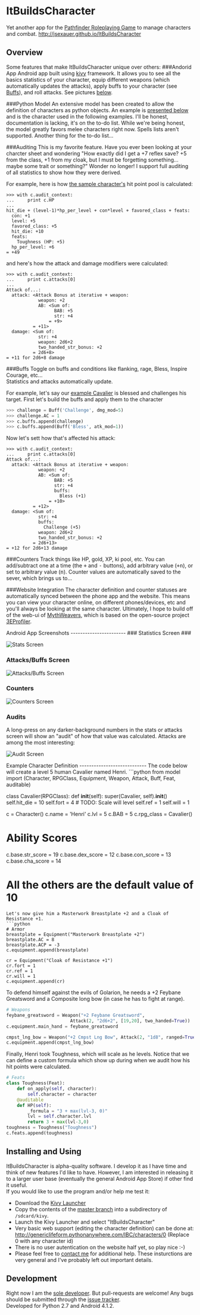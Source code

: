 ItBuildsCharacter
=================
Yet another app for the [Pathfinder Roleplaying Game](http://paizo.com/pathfinderRPG)
to manage characters and combat.
http://jsexauer.github.io/ItBuildsCharacter


Overview
--------

Some features that make ItBuildsCharacter unique over others:
###Andorid App
Android app built using [kivy](http://www.kivy.org) framework.  It allows you to see all the basics statistics of your character, equip different weapons (which automatically updates the attacks), apply buffs to your character (see [Buffs](#Buffs)), and roll attacks.  See pictures [below](#app_ss).

###Python Model
An extensive model has been created to allow the definition of characters
as python objects.  An example is [presented below](#char_def) and is
the character used in the following examples.  I'll be honest, documentation is lacking, it's on the to-do list. 
While we're being honest, the model greatly favors melee characters right now.  Spells lists aren't supported.
Another thing for the to-do list...
  
  
###Auditing
This is my favorite feature.  Have you ever been looking at your charcter sheet and wondering "How exactly did I get a +7 reflex save?  +5 from the class, +1 from my cloak, but I must be forgetting something... maybe some trait or something?"  Wonder no longer!  I support full auditing of all statistics to show how they were derived.

For example, here is how [the sample character's](#char_def) hit point pool is calculated:

```
>>> with c.audit_context:
...     print c.HP
...
hit_die + (level-1)*hp_per_level + con*level + favored_class + feats:
  con: +1
  level: +5
  favored_class: +5
  hit_die: +10
  feats:
    Toughness (HP: +5)
  hp_per_level: +6
= +49
```
and here's how the attack and damage modifiers were calculated:
```
>>> with c.audit_context:
...     print c.attacks[0]
...
Attack of...:
  attack: <Attack Bonus at iterative + weapon:
            weapon: +2
            AB: <Sum of:
                  BAB: +5
                  str: +4
                = +9>
          = +11>
  damage: <Sum of:
            str: +4
            weapon: 2d6+2
            two_handed_str_bonus: +2
          = 2d6+8>
= +11 for 2d6+8 damage
```
###Buffs
Toggle on buffs and conditions like flanking, rage, Bless, Inspire Courage, etc...  
Statistics and attacks automatically update.  

For example, let's say our [example Cavalier](#char_def) is blessed and
challenges his target.  First let's build the buffs and apply them to the character
```python
>>> challenge = Buff('Challenge', dmg_mod=5)
>>> challenge.AC = 1
>>> c.buffs.append(challenge)
>>> c.buffs.append(Buff('Bless', atk_mod=1))
```
Now let's sett how that's affected his attack:
```
>>> with c.audit_context:
...     print c.attacks[0]
Attack of...:
  attack: <Attack Bonus at iterative + weapon:
            weapon: +2
            AB: <Sum of:
                  BAB: +5
                  str: +4
                  buffs:
                    Bless (+1)
                = +10>
          = +12>
  damage: <Sum of:
            str: +4
            buffs:
              Challenge (+5)
            weapon: 2d6+2
            two_handed_str_bonus: +2
          = 2d6+13>
= +12 for 2d6+13 damage
```
###Counters
Track things like HP, gold, XP, ki pool, etc.  You can add/subtract one at a time (the <kbd>+</kbd> and <kbd>-</kbd> buttons), add arbitrary value (<kbd>+n</kbd>), or set to arbitrary value (<kbd>n</kbd>). Counter values are
automatically saved to the sever, which brings us to...

###Website Integration
The character definition and counter statuses are
automatically synced between the phone app and the website.  This means you can view your character
online, on different phones/devices, etc and you'll always be looking at the same character. Ultimately, I
hope to build off of the web-ui of [MythWeavers](http://www.myth-weavers.com/sheetindex.php),
which is based on the open-source project [3EProfiler](http://sourceforge.net/projects/rpgwebprofiler/).


<a name="app_ss"/>
Android App Screenshots
-----------------------
### Statistics Screen ###

![Stats Screen](http://jsexauer.github.io/ItBuildsCharacter/img/stats.png)

### Attacks/Buffs Screen ###

![Attacks/Buffs Screen](http://jsexauer.github.io/ItBuildsCharacter/img/buffs.png)

### Counters ###

![Counters Screen](http://jsexauer.github.io/ItBuildsCharacter/img/counters.png)

### Audits ###

A long-press on any darker-background numbers in the stats or attacks screen will show 
an "audit" of how that value was calculated.  Attacks are among the most interesting:

![Audit Screen](http://jsexauer.github.io/ItBuildsCharacter/img/audit.png)

<a name="char_def"/>
Example Character Definition
----------------------------
The code below will create a level 5 human Cavalier named Henri.
```python
from model import (Character, RPGClass, Equipment, Weapon, Attack,
                   Buff, Feat, auditable)

class Cavalier(RPGClass):
    def __init__(self):
        super(Cavalier, self).__init__()
        self.hit_die = 10
        self.fort = 4       # TODO: Scale will level
        self.ref = 1
        self.will = 1

c = Character()
c.name = 'Henri'
c.lvl = 5
c.BAB = 5
c.rpg_class = Cavalier()

# Ability Scores
c.base.str_score = 19
c.base.dex_score = 12
c.base.con_score = 13
c.base.cha_score = 14
# All the others are the default value of 10
```
Let's now give him a Masterwork Breastplate +2 and a Cloak of Resistance +1.
```python
# Armor
breastplate = Equipment("Masterwork Breastplate +2")
breastplate.AC = 8
breastplate.ACP = -3
c.equipment.append(breastplate)

cr = Equipment("Cloak of Resistance +1")
cr.fort = 1
cr.ref = 1
cr.will = 1
c.equipment.append(cr)
```
To defend himself against the evils of Golarion, he needs a +2 Feybane
Greatsword and a Composite long bow (in case he has to fight at range).
```python
# Weapons
feybane_greatsword = Weapon("+2 Feybane Greatsword",
                        Attack(2, "2d6+2", [19,20], two_handed=True))
c.equipment.main_hand = feybane_greatsword

cmpst_lng_bow = Weapon("+2 Cmpst Lng Bow", Attack(2, "1d8", ranged=True))
c.equipment.append(cmpst_lng_bow)
```
Finally, Henri took Toughness, which will scale as he levels.  Notice that we
can define a custom formula which show up during when we audit how his
hit points were calculated.
```python
# Feats
class Toughness(Feat):
    def on_apply(self, character):
        self.character = character
    @auditable
    def HP(self):
        _formula = "3 + max(lvl-3, 0)"
        lvl = self.character.lvl
        return 3 + max(lvl-3,0)
toughness = Toughness("Toughness")
c.feats.append(toughness)
```

Installing and Using
--------------------

ItBuildsCharacter is alpha-quality software.  I develop it as I have time and think of
new features I'd like to have.  However, I am interested in releasing it to a
larger user base (eventually the general Android App Store) if other find it useful.  
If you would like to use the program and/or help me test it:
  - Download the [Kivy Launcher](https://play.google.com/store/apps/details?id=org.kivy.pygame)
  - Copy the contents of the [master branch](https://github.com/jsexauer/ItBuildsCharacter/zipball/master)
    into a subdirectory of `/sdcard/kivy`.
  - Launch the Kivy Launcher and select "ItBuildsCharacter"
  - Very basic web support (editing the character definition) can be done at:
  http://genericlifeform.pythonanywhere.com/IBC/characters/0 (Replace 0 with
  any character id)
  - There is no user autentication on the website half yet, so play nice :-)
  - Please feel free to [contact me](mailto:genericcarbonlifeform@gmail.com) for
    additional help.  These insturctions are very general and I've probably left out
    important details.

Development
-----------
Right now I am the [sole developer](https://github.com/jsexauer).  But pull-requests
are welcome!  Any bugs should be submitted through the [issue tracker](https://github.com/jsexauer/ItBuildsCharacter/issues).  
Developed for Python 2.7 and Android 4.1.2.
